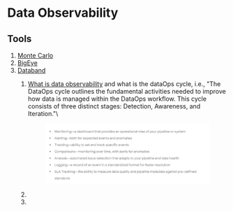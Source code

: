 # Data Observability

## Tools

1. [Monte Carlo](https://www.montecarlodata.com/)
2. [BigEye](https://www.bigeye.com/)
3. [Databand](https://databand.ai)
   1.  [What is data observability](https://databand.ai/data-observability/) and what is the dataOps cycle, i.e., "The DataOps cycle outlines the fundamental activities needed to improve how data is managed within the DataOps workflow. This cycle consists of three distinct stages: Detection, Awareness, and Iteration."\


       <figure><img src="../.gitbook/assets/image.png" alt=""><figcaption></figcaption></figure>
   2.
   3.
